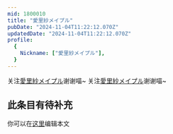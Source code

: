 ```yaml
---
mid: 1800010
title: "愛里紗メイプル"
pubDate: "2024-11-04T11:22:12.070Z"
updatedDate: "2024-11-04T11:22:12.070Z"
profile:
  {
    Nickname: ["愛里紗メイプル"],
  }
---
```


关注[愛里紗メイプル](https://space.bilibili.com/1800010)谢谢喵~ 关注[愛里紗メイプル](https://space.bilibili.com/1800010)谢谢喵~

## 此条目有待补充
你可以在[这里](https://github.com/Yuhanawa/VTuber.ICU/edit/master/src/content/v/愛里紗メイプル/index.md)编辑本文
